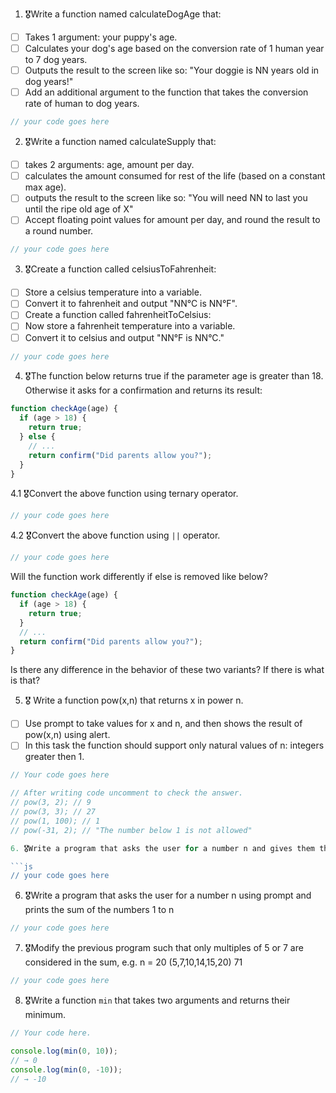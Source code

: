 1. 🎖Write a function named calculateDogAge that:
  * [ ] Takes 1 argument: your puppy's age.
  * [ ] Calculates your dog's age based on the conversion rate of 1 human year to 7 dog years.
  * [ ] Outputs the result to the screen like so: "Your doggie is NN years old in dog years!"
  * [ ] Add an additional argument to the function that takes the conversion rate of human to dog years.

```js
// your code goes here
```
2. 🎖Write a function named calculateSupply that:
  * [ ] takes 2 arguments: age, amount per day.
  * [ ] calculates the amount consumed for rest of the life (based on a constant max age).
  * [ ] outputs the result to the screen like so: "You will need NN to last you until the ripe old age of X"
  * [ ] Accept floating point values for amount per day, and round the result to a round number.

```js
// your code goes here
```
3. 🎖Create a function called celsiusToFahrenheit:
  * [ ] Store a celsius temperature into a variable.
  * [ ] Convert it to fahrenheit and output "NN°C is NN°F".
  * [ ] Create a function called fahrenheitToCelsius:
  * [ ] Now store a fahrenheit temperature into a variable.
  * [ ] Convert it to celsius and output "NN°F is NN°C."

```js
// your code goes here
```
4. 🎖The function below returns true if the parameter age is greater than 18. Otherwise it asks for a confirmation and returns its result:

```js
function checkAge(age) {
  if (age > 18) {
    return true;
  } else {
    // ...
    return confirm("Did parents allow you?");
  }
}
```
  4.1 🎖Convert the above function using ternary operator.
  ```js
  // your code goes here
  ```

  4.2 🎖Convert the above function using `||` operator.
  ```js
  // your code goes here
  ```
Will the function work differently if else is removed like below?

```js
function checkAge(age) {
  if (age > 18) {
    return true;
  }
  // ...
  return confirm("Did parents allow you?");
}
```
Is there any difference in the behavior of these two variants? If there is what is that?


5. 🎖 Write a function pow(x,n) that returns x in power n.

  * [ ] Use prompt to take values for x and n, and then shows the result of pow(x,n) using alert.
  * [ ] In this task the function should support only natural values of n: integers greater then 1.

```js
// Your code goes here

// After writing code uncomment to check the answer.
// pow(3, 2); // 9
// pow(3, 3); // 27
// pow(1, 100); // 1
// pow(-31, 2); // "The number below 1 is not allowed"

6. 🎖Write a program that asks the user for a number n and gives them the possibility to choose between computing the sum and computing the product of 1,…,n. Return the result accordingly.

```js
// your code goes here
```
6. 🎖Write a program that asks the user for a number n using prompt and prints the sum of the numbers 1 to n

```js
// your code goes here
```
7. 🎖Modify the previous program such that only multiples of 5 or 7 are considered in the sum, e.g. n = 20 (5,7,10,14,15,20) 71

```js
// your code goes here
```

8. 🎖Write a function `min` that takes two arguments and returns their minimum.

```js
// Your code here.

console.log(min(0, 10));
// → 0
console.log(min(0, -10));
// → -10
```